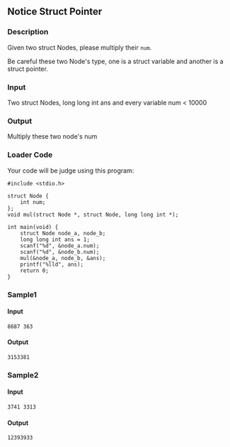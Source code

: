 Notice Struct Pointer
---------------------

### Description

<div>

Given two struct Nodes, please multiply their `num`.

Be careful these two Node\'s type, one is a struct variable and another
is a struct pointer.

</div>

### Input

Two struct Nodes, long long int ans and every variable num \< 10000

### Output

Multiply these two node\'s num

### Loader Code

<div>

Your code will be judge using this program:

</div>

    #include <‍stdio.h>

    struct Node {
        int num;
    };
    void mul(struct Node *, struct Node, long long int *);

    int main(void) {
        struct Node node_a, node_b;
        long long int ans = 1;
        scanf("%d", &node_a.num);
        scanf("%d", &node_b.num);
        mul(&node_a, node_b, &ans);
        printf("%lld", ans);
        return 0;
    }

<div>

### Sample1

#### Input

    8687 363 

#### Output

    3153381

</div>

<div>

### Sample2

#### Input

    3741 3313 

#### Output

    12393933

</div>

